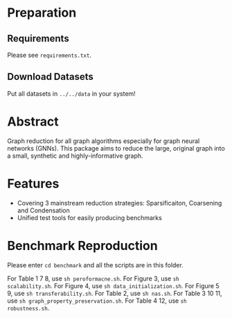 # Preparation
## Requirements

Please see `requirements.txt`.

## Download Datasets

<!--For cora, citeseer and pubmed, the code will directly download them; so no extra script is needed.
For reddit, flickr and arxiv, we use the datasets provided by [GraphSAINT](https://github.com/GraphSAINT/GraphSAINT).
They are available on [Google Drive link](https://drive.google.com/open?id=1zycmmDES39zVlbVCYs88JTJ1Wm5FbfLz) (alternatively, [BaiduYun link (code: f1ao)](https://pan.baidu.com/s/1SOb0SiSAXavwAcNqkttwcg)). 
Rename the folder to `data` at the root directory. Note that the links are provided by GraphSAINT team.-->

Put all datasets in `../../data` in your system!

# Abstract

Graph reduction for all graph algorithms especially for graph neural networks (GNNs).
This package aims to reduce the large, original graph into a small, synthetic and highly-informative graph.

# Features
* Covering 3 mainstream reduction strategies: Sparsificaiton, Coarsening and Condensation
* Unified test tools for easily producing benchmarks

# Benchmark Reproduction

Please enter `cd benchmark` and all the scripts are in this folder.

For Table 1 7 8, use `sh peroformacne.sh`.
For Figure 3, use `sh scalability.sh`.
For Figure 4, use `sh data_initialization.sh`.
For Figure 5 9, use `sh transferability.sh`.
For Table 2, use `sh nas.sh`.
For Table 3 10 11, use `sh graph_property_preservation.sh`.
For Table 4 12, use `sh robustness.sh`.
